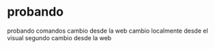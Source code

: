 # probando
probando comandos
cambio desde la web
cambio localmente desde el visual
segundo cambio desde la web
